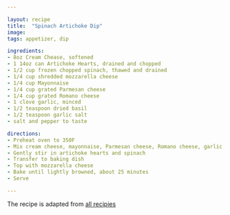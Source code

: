 ```yaml
---

layout: recipe
title:  "Spinach Artichoke Dip"
image: 
tags: appetizer, dip

ingredients:
- 8oz Cream Chease, softened
- 1 14oz can Artichoke Hearts, drained and chopped
- 1/2 cup frozen chopped spinach, thawed and drained
- 1/4 cup shredded mozzarella cheese
- 1/4 cup Mayonnaise
- 1/4 cup grated Parmesan cheese
- 1/4 cup grated Romano cheese
- 1 clove garlic, minced
- 1/2 teaspoon dried basil
- 1/2 teaspoon garlic salt
- salt and pepper to taste

directions:
- Preheat oven to 350F
- Mix cream cheese, mayonnaise, Parmesan cheese, Romano cheese, garlic, basil, garlic salt, salt and pepper in a bowl. 
- Gently stir in artichoke hearts and spinach
- Transfer to baking dish
- Top with mozzarella cheese
- Bake until lightly browned, about 25 minutes
- Serve

--- 
```


The recipe is adapted from [all recipies](https://www.allrecipes.com/recipe/26819/hot-artichoke-and-spinach-dip-ii/)
